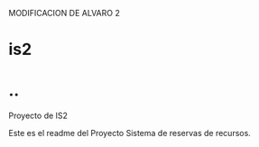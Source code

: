 


MODIFICACION DE ALVARO 2

# is2
# ..
Proyecto de IS2

Este es el readme del Proyecto Sistema de reservas de recursos. 
